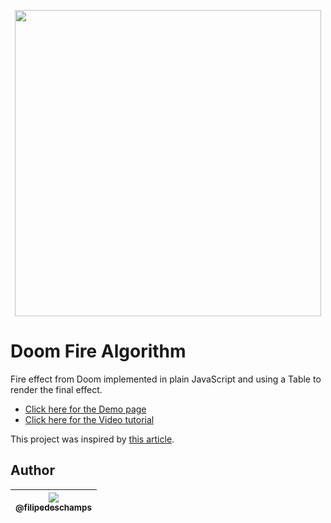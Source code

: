 <p align="center">
  <a href="https://filipedeschamps.github.io/doom-fire-algorithm/playground/2019-01-1st-implementation-with-tables">
    <img src="https://github.com/filipedeschamps/doom-fire-algorithm/blob/master/doom-fire.gif?raw=true" width="490">
  </a>
</p>

# Doom Fire Algorithm
Fire effect from Doom implemented in plain JavaScript and using a Table to render the final effect.

- [Click here for the Demo page](https://filipedeschamps.github.io/doom-fire-algorithm/)
- [Click here for the Video tutorial](https://www.youtube.com/watch?v=HCjDjsHPOco)

This project was inspired by [this article](http://fabiensanglard.net/doom_fire_psx/).

## Author

| [<img src="https://avatars0.githubusercontent.com/u/4248081?v=3&s=115"><br><sub>@filipedeschamps</sub>](https://github.com/filipedeschamps) |
| :---: |
